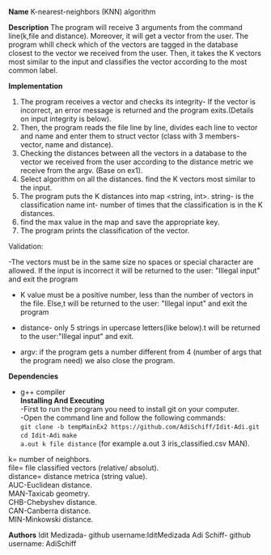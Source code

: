 
**Name**
K-nearest-neighbors (KNN) algorithm

**Description**
The program will receive 3 arguments from the command line(k,file and distance).
Moreover, it will get a vector from the user.
The program whill check which of the vectors are tagged in the database closest to the vector we received from the user.
Then, it takes the K vectors most similar to the input and classifies the vector according to the most common label.

**Implementation**
1. The program receives a vector and checks its integrity-
If the vector is incorrect, an error message is returned and the program exits.(Details on input integrity is below).
2. Then, the program reads the file line by line, divides each line to vector and name and enter them to struct vector
(class with 3 members- vector, name and distance).
3. Checking the distances between all the vectors in a database to the vector we received from the user according to 
the distance metric we receive from the argv. (Base on ex1).
4. Select algorithm on all the distances. find the  K vectors most similar to the input.
5. The program puts the K distances into map <string, int>.
string- is the classification name
int- number of times that the classification is in the K distances.
6. find the max value in the map and save the appropriate key.
7. The program prints the classification of the vector.

Validation:

-The vectors must be in the same size no spaces or special character are allowed.
If the input is incorrect it will be returned to the user: "Illegal input" and exit the program

- K value must be a positive number, less than the number of vectors in the file. Else,t will be returned to the user:
"Illegal input" and exit the program

- distance- only 5 strings in upercase letters(like below).t will be returned to the user:"Illegal input" and exit.

- argv: if the program gets a number different from 4 (number of args that the program need) we also close the program.


**Dependencies**
- g++ compiler   
**Installing And Executing**   
-First to run the program you need to install git on your computer.    
-Open the command line and follow the following commands:  
`git clone -b tempMainEx2 https://github.com/AdiSchiff/Idit-Adi.git`   
`cd Idit-Adi`
`make`    
`a.out k file distance` (for example a.out 3 iris_classified.csv MAN).

k= number of neighbors.   
file= file classified vectors (relative/ absolut).   
distance= distance metrica (string value).  
AUC-Euclidean distance.   
MAN-Taxicab geometry.  
CHB-Chebyshev distance.   
CAN-Canberra distance.   
MIN-Minkowski distance.   


**Authors**
Idit Medizada- github username:IditMedizada 
Adi Schiff- github username: AdiSchiff
